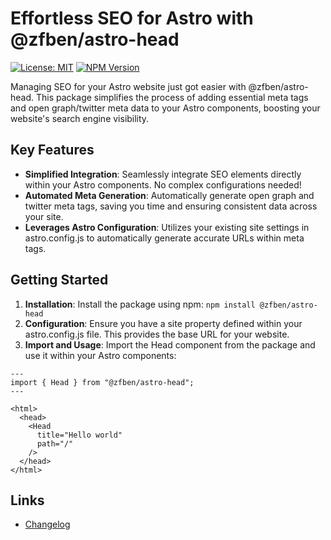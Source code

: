 # Effortless SEO for Astro with @zfben/astro-head

[![License: MIT](https://img.shields.io/npm/l/zfben.svg)](https://github.com/zfben/astro-head/blob/main/LICENSE)
[![NPM Version](https://img.shields.io/npm/v/@zfben/astro-head.svg)](https://www.npmjs.com/package/@zfben/astro-head)

Managing SEO for your Astro website just got easier with @zfben/astro-head. This package simplifies the process of adding essential meta tags and open graph/twitter meta data to your Astro components, boosting your website's search engine visibility.

## Key Features

- **Simplified Integration**: Seamlessly integrate SEO elements directly within your Astro components. No complex configurations needed!
- **Automated Meta Generation**: Automatically generate open graph and twitter meta tags, saving you time and ensuring consistent data across your site.
- **Leverages Astro Configuration**: Utilizes your existing site settings in astro.config.js to automatically generate accurate URLs within meta tags.

## Getting Started

1. **Installation**: Install the package using npm: `npm install @zfben/astro-head`
2. **Configuration**: Ensure you have a site property defined within your astro.config.js file. This provides the base URL for your website.
3. **Import and Usage**: Import the Head component from the package and use it within your Astro components:

```astro
---
import { Head } from "@zfben/astro-head";
---

<html>
  <head>
    <Head
      title="Hello world"
      path="/"
    />
  </head>
</html>
```

## Links

- [Changelog](./CHANGELOG.md)
